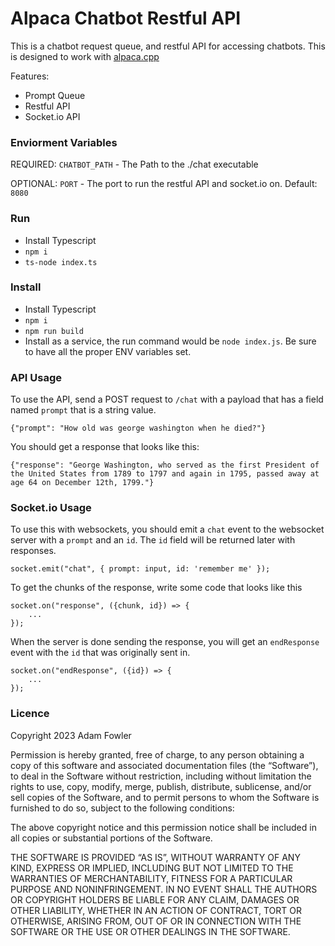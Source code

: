 # Alpaca Chatbot Restful API

This is a chatbot request queue, and restful API for accessing chatbots. 
This is designed to work with [alpaca.cpp](https://github.com/antimatter15/alpaca.cpp)

Features:
 - Prompt Queue
 - Restful API
 - Socket.io API

### Enviorment Variables

REQUIRED: `CHATBOT_PATH` - The Path to the ./chat executable

OPTIONAL: `PORT` - The port to run the restful API and socket.io on. Default: `8080`

### Run
- Install Typescript
- `npm i`
- `ts-node index.ts`

### Install
- Install Typescript
- `npm i`
- `npm run build`
- Install as a service, the run command would be `node index.js`. Be sure to have all the proper ENV variables set.

### API Usage
To use the API, send a POST request to `/chat` with a payload that has a field named `prompt` that is a string value.

    {"prompt": "How old was george washington when he died?"}

You should get a response that looks like this:
    
    {"response": "George Washington, who served as the first President of the United States from 1789 to 1797 and again in 1795, passed away at age 64 on December 12th, 1799."}

### Socket.io Usage

To use this with websockets, you should emit a `chat` event to the websocket server 
with a `prompt` and an `id`. The `id` field will be returned later with responses.

    socket.emit("chat", { prompt: input, id: 'remember me' });

To get the chunks of the response, write some code that looks like this

```
socket.on("response", ({chunk, id}) => {
    ...
});
```
When the server is done sending the response, you will get an `endResponse` event with the `id` that was originally sent in.
```
socket.on("endResponse", ({id}) => {
    ...
});
```

### Licence

Copyright 2023 Adam Fowler

Permission is hereby granted, free of charge, to any person obtaining a copy of this software and associated documentation files (the “Software”), to deal in the Software without restriction, including without limitation the rights to use, copy, modify, merge, publish, distribute, sublicense, and/or sell copies of the Software, and to permit persons to whom the Software is furnished to do so, subject to the following conditions:

The above copyright notice and this permission notice shall be included in all copies or substantial portions of the Software.

THE SOFTWARE IS PROVIDED “AS IS”, WITHOUT WARRANTY OF ANY KIND, EXPRESS OR IMPLIED, INCLUDING BUT NOT LIMITED TO THE WARRANTIES OF MERCHANTABILITY, FITNESS FOR A PARTICULAR PURPOSE AND NONINFRINGEMENT. IN NO EVENT SHALL THE AUTHORS OR COPYRIGHT HOLDERS BE LIABLE FOR ANY CLAIM, DAMAGES OR OTHER LIABILITY, WHETHER IN AN ACTION OF CONTRACT, TORT OR OTHERWISE, ARISING FROM, OUT OF OR IN CONNECTION WITH THE SOFTWARE OR THE USE OR OTHER DEALINGS IN THE SOFTWARE.
